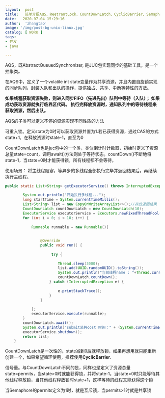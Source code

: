 ```yaml
---
layout:  post
title:   简单介绍AQS、ReetrantLock、CountDownLatch、CyclicBarrier、Semaphore
date:   2020-07-04 15:29:16
author:  'zhangtao'
image: '/img/post-bg-unix-linux.jpg'
catalog: [ WORK ]
tags:
- 并发
- java

---
```



AQS，既AbstractQueuedSynchronizer, 是JUC包实现同步的基础工具，是一个抽象类。

在AQS中，定义了一个volatile int state变量作为共享资源，并且内置自旋锁实现的同步队列，封装入队和出队的操作，提供独占、共享、中断等特性的方法。

**如果线程获取资源失败，则进入同步FIFO（先进先出）队列中等待（入队）； 如果成功获取资源就执行临界区代码。 执行完释放资源时，通知队列中的等待线程来获取资源，然后出队。**

AQS的子类可以定义不停的资源实现不同性质的方法


可重入锁。定义state为0时可以获取资源并置为1.若已获得资源，通过CAS的方式state+1，在释放资源时state-1，直至为0


CountDownLatch也是juc包中的一个类，类似倒计时计数器，初始时定义了资源总量state=count，调用await()方法则处于等待状态。countDown()不断地将state-1，当state=0时才能获得锁，所有线程都不会等待。

使用场景： 将主线程阻塞，等异步的多线程全部执行完毕并返回结果后，再继续执行主线程。

```java
public static List<String> getExecutorService() throws InterruptedException{
   
		System.out.println("开始执行多线程...");
		long startTime = System.currentTimeMillis();
		List<String> list = new CopyOnWriteArrayList<>();//存放返回结果
		CountDownLatch countDownLatch = new CountDownLatch(10);
		ExecutorService executorService = Executors.newFixedThreadPool(10);
		for (int i = 0; i < 10; i++) {
   
			Runnable runnable = new Runnable(){
   
 
				@Override
				public void run() {
   
					 try {
   
						Thread.sleep(3000);
                        list.add(UUID.randomUUID().toString());
                        System.out.println("当前线程name : "+Thread.currentThread().getName());
                        countDownLatch.countDown();
					} catch (InterruptedException e) {
   
						e.printStackTrace();
					}
				}
				
			};
			executorService.execute(runnable);
		}
		countDownLatch.await();
		System.out.println("submit总共cost 时间：" + (System.currentTimeMillis()-startTime)/1000 + "秒");
		executorService.shutdown();
		return list;
	}
```

CountDownLatch是一次性的，state减到0后就释放锁，如果再想用就只能重新创建一个，如果希望循环使用，推荐使用**CyclicBarrier**.


信号量。与CountDownLatch不同的是，同样也是定义了资源总量state=permits，当state&gt;0时就能获得锁，并将state-1，当state=0时只能等待其他线程释放锁，当其他线程释放锁时state+1，这样等待的线程又能获得这个锁

当Semaphore的permits定义为1时，就是互斥锁，当permits&gt;1时就是共享锁

